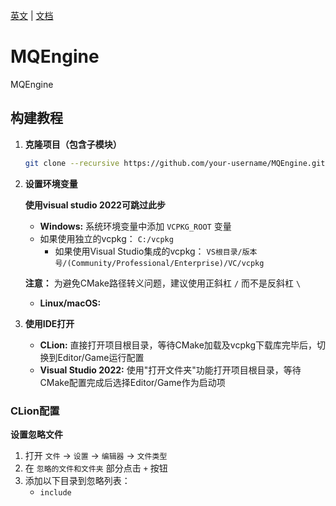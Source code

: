 ﻿[英文](README.md) | [文档](https://maablock.github.io/MQEngine/)

# MQEngine
MQEngine
## 构建教程
1. **克隆项目（包含子模块）**
   ```bash
   git clone --recursive https://github.com/your-username/MQEngine.git
   ```
2. **设置环境变量**
 
   **使用visual studio 2022可跳过此步** 

   - **Windows:**
   系统环境变量中添加 `VCPKG_ROOT` 变量
   - 如果使用独立的vcpkg：
      `C:/vcpkg`
     - 如果使用Visual Studio集成的vcpkg：
           `VS根目录/版本号/(Community/Professional/Enterprise)/VC/vcpkg`

   **注意：** 为避免CMake路径转义问题，建议使用正斜杠 `/` 而不是反斜杠 `\`

   - **Linux/macOS:**
   
3. **使用IDE打开**
   - **CLion:** 直接打开项目根目录，等待CMake加载及vcpkg下载库完毕后，切换到Editor/Game运行配置
   - **Visual Studio 2022:** 使用"打开文件夹"功能打开项目根目录，等待CMake配置完成后选择Editor/Game作为启动项
### CLion配置
**设置忽略文件**
1. 打开 `文件` → `设置` → `编辑器` → `文件类型`
2. 在 `忽略的文件和文件夹` 部分点击 `+` 按钮
3. 添加以下目录到忽略列表：
    - `include`